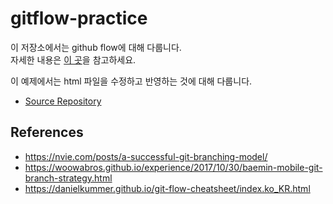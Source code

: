 # gitflow-practice

이 저장소에서는 github flow에 대해 다룹니다.  
자세한 내용은 [이 곳](https://guides.github.com/introduction/flow/)을 참고하세요.

이 예제에서는 html 파일을 수정하고 반영하는 것에 대해 다룹니다.

- [Source Repository](https://github.com/xoxwgys56/chillin-out-in-seongsu/blob/main/topics/git/git-flow.md)

## References

- https://nvie.com/posts/a-successful-git-branching-model/
- https://woowabros.github.io/experience/2017/10/30/baemin-mobile-git-branch-strategy.html
- https://danielkummer.github.io/git-flow-cheatsheet/index.ko_KR.html
